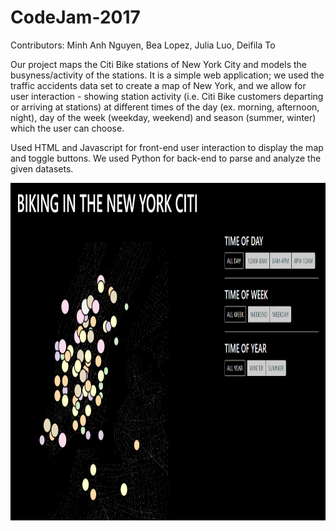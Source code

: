 # CodeJam-2017
Contributors: Minh Anh Nguyen, Bea Lopez, Julia Luo, Deifila To

Our project maps the Citi Bike stations of New York City and models the busyness/activity of the stations. It is a simple web application; we used the traffic accidents data set to create a map of New York, and we allow for user interaction - showing station activity (i.e. Citi Bike customers departing or arriving at stations) at different times of the day (ex. morning, afternoon, night), day of the week (weekday, weekend) and season (summer, winter) which the user can choose.

Used HTML and Javascript for front-end user interaction to display the map and toggle buttons. We used Python for back-end to parse and analyze the given datasets.

<img src="https://github.com/nminnie/CodeJam-2017/blob/master/pics/CitiBikes.PNG" align="left" height="540" width="1000" >
